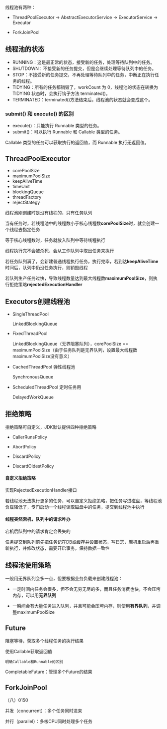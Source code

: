 线程池有两种：

- ThreadPoolExecutor -> AbstractExecutorService -> ExecutorService -> Executor

- ForkJoinPool







## 线程池的状态

- RUNNING：这是最正常的状态，接受新的任务，处理等待队列中的任务。
- SHUTDOWN：不接受新的任务提交，但是会继续处理等待队列中的任务。
- STOP：不接受新的任务提交，不再处理等待队列中的任务，中断正在执行任务的线程。
- TIDYING：所有的任务都销毁了，workCount 为 0，线程池的状态在转换为 TIDYING 状态时，会执行钩子方法 terminated()。
- TERMINATED：terminated()方法结束后，线程池的状态就会变成这个。







### submit() 和 execute() 的区别

- execute()：只能执行 Runnable 类型的任务。
- submit()：可以执行 Runnable 和 Callable 类型的任务。

Callable 类型的任务可以获取执行的返回值，而 Runnable 执行无返回值。







## ThreadPoolExecutor 

- corePoolSize
- maximumPoolSize
- keepAliveTime
- timeUnit
- blockingQueue
- threadFactory
- rejectStategy

线程池刚创建时是没有线程的，只有任务队列

当有任务时，若线程池中的线程数小于核心线程数**corePoolSize**时，就会创建一个线程去指定任务

等于核心线程数时，任务就放入队列中等待线程执行

线程执行完不会被杀死，会从工作队列中取出任务来执行

若任务队列满了，会新建普通线程执行任务，执行完毕，若到达**keepAliveTime**时间后，队列中仍没任务执行，则销毁线程

若队列生产任务过快，导致线程数量达到最大线程数**maximumPoolSize**，则执行拒绝策略**rejectedExecutionHandler**







## Executors创建线程池

- SingleThreadPool

  LinkedBlockingQueue

- FixedThreadPool

  LinkedBlockingQueue（无界阻塞队列），corePoolSize == maximumPoolSize（由于任务队列是无界队列，设置最大线程数maximumPoolSize没有意义）

- CachedThreadPool  弹性线程池

  SynchronousQueue

- ScheduledThreadPool  定时任务用

  DelayedWorkQueue 







## 拒绝策略

拒绝策略可自定义，JDK默认提供四种拒绝策略

- CallerRunsPolicy

- AbortPolicy

- DiscardPolicy

- DiscardOldestPolicy

  

#### 自定义拒绝策略

实现RejectedExecutionHandler接口

若线程池无法执行更多的任务，可以自定义拒绝策略，把任务写进磁盘，等线程池负载降低了，专门启动一个线程读取磁盘中的任务，提交到线程池中执行



#### 线程突然宕机，队列中的请求咋办

宕机后队列中的请求肯定会丢失的

任务提交到队列前先把任务记在DB或缓存并设置状态，写日志，宕机重启后再重新执行，并修改状态，需要开启事务，保持数据一致性  







## 线程池使用策略

一般用无界队列会多一点，但要根据业务负载来创建线程池：

- 一定时间内任务会很多，但不会无穷无尽的多，而且任务消费也快，不会压垮内存，可以用**无界队列**

- 一瞬间会有大量任务进入队列，并且可能会压垮内存，则使用**有界队列**，并调整maximumPoolSize







## Future

阻塞等待，获取多个线程任务的执行结果

使用Callable获取返回值

`明确Callable和Runnable的区别`

CompletableFuture：管理多个Future的结果







## ForkJoinPool

（八）0150





并发（concurrent）：多个任务同时进来

并行（parallel）：多核CPU同时处理多个任务